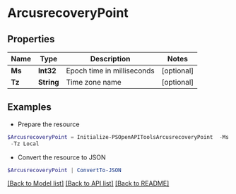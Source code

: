 # ArcusrecoveryPoint
## Properties

Name | Type | Description | Notes
------------ | ------------- | ------------- | -------------
**Ms** | **Int32** | Epoch time in milliseconds | [optional] 
**Tz** | **String** | Time zone name | [optional] 

## Examples

- Prepare the resource
```powershell
$ArcusrecoveryPoint = Initialize-PSOpenAPIToolsArcusrecoveryPoint  -Ms 1591601529000 `
 -Tz Local
```

- Convert the resource to JSON
```powershell
$ArcusrecoveryPoint | ConvertTo-JSON
```

[[Back to Model list]](../README.md#documentation-for-models) [[Back to API list]](../README.md#documentation-for-api-endpoints) [[Back to README]](../README.md)

